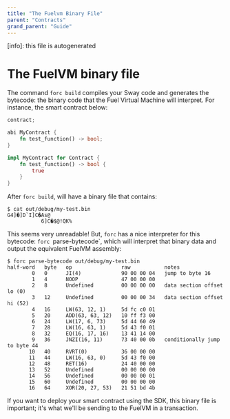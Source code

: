 ```yaml
---
title: "The Fuelvm Binary File"
parent: "Contracts"
grand_parent: "Guide"
---
```


[info]: this file is autogenerated
# The FuelVM binary file

The command `forc build` compiles your Sway code and generates the bytecode: the binary code that the Fuel Virtual Machine will interpret. For instance, the smart contract below:

```Rust
contract;

abi MyContract {
    fn test_function() -> bool;
}

impl MyContract for Contract {
    fn test_function() -> bool {
        true
    }
}
```

After `forc build`, will have a binary file that contains:

```terminal
$ cat out/debug/my-test.bin
G4]�]D`I]C�As@
           6]C�$@!QK%
```

This seems very unreadable! But, `forc` has a nice interpreter for this bytecode: `forc `parse-bytecode`, which will interpret that binary data and output the equivalent FuelVM assembly:

```terminal
$ forc parse-bytecode out/debug/my-test.bin
half-word   byte   op                raw           notes
        0   0      JI(4)             90 00 00 04   jump to byte 16
        1   4      NOOP              47 00 00 00
        2   8      Undefined         00 00 00 00   data section offset lo (0)
        3   12     Undefined         00 00 00 34   data section offset hi (52)
        4   16     LW(63, 12, 1)     5d fc c0 01
        5   20     ADD(63, 63, 12)   10 ff f3 00
        6   24     LW(17, 6, 73)     5d 44 60 49
        7   28     LW(16, 63, 1)     5d 43 f0 01
        8   32     EQ(16, 17, 16)    13 41 14 00
        9   36     JNZI(16, 11)      73 40 00 0b   conditionally jump to byte 44
       10   40     RVRT(0)           36 00 00 00
       11   44     LW(16, 63, 0)     5d 43 f0 00
       12   48     RET(16)           24 40 00 00
       13   52     Undefined         00 00 00 00
       14   56     Undefined         00 00 00 01
       15   60     Undefined         00 00 00 00
       16   64     XOR(20, 27, 53)   21 51 bd 4b
```

If you want to deploy your smart contract using the SDK, this binary file is important; it's what we'll be sending to the FuelVM in a transaction.
